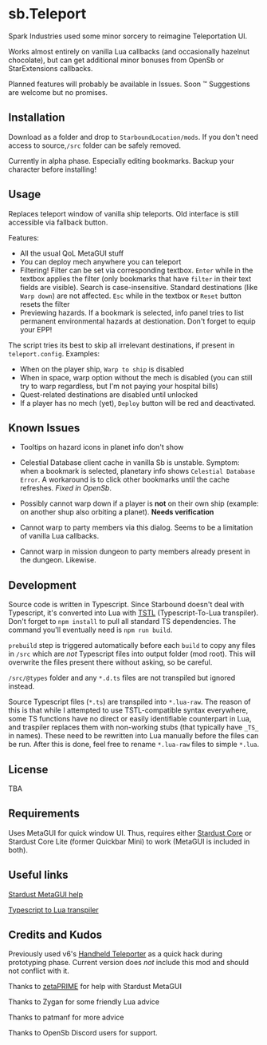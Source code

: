 # sb.Teleport

Spark Industries used some minor sorcery to reimagine Teleportation UI.

Works almost entirely on vanilla Lua callbacks (and occasionally hazelnut chocolate), but can get additional minor bonuses from OpenSb or StarExtensions callbacks.

Planned features will probably be available in Issues. Soon :tm: Suggestions are welcome but no promises.

## Installation

Download as a folder and drop to `StarboundLocation/mods`. If you don't need access to source,`/src` folder can be safely removed.

Currently in alpha phase. Especially editing bookmarks. Backup your character before installing!

## Usage

Replaces teleport window of vanilla ship teleports. Old interface is still accessible via fallback button.

Features:

- All the usual QoL MetaGUI stuff
- You can deploy mech anywhere you can teleport
- Filtering! Filter can be set via corresponding textbox. `Enter` while in the textbox applies the filter (only bookmarks that have `filter` in their text fields are visible). Search is case-insensitive. Standard destinations (like `Warp down`) are not affected. `Esc` while in the textbox or `Reset` button resets the filter
- Previewing hazards. If a bookmark is selected, info panel tries to list permanent environmental hazards at destionation. Don't forget to equip your EPP!

The script tries its best to skip all irrelevant destinations, if present in `teleport.config`. Examples:

- When on the player ship, `Warp to ship` is disabled
- When in space, warp option without the mech is disabled (you can still try to warp regardless, but I'm not paying your hospital bills)
- Quest-related destinations are disabled until unlocked
- If a player has no mech (yet), `Deploy` button will be red and deactivated.

## Known Issues

- Tooltips on hazard icons in planet info don't show
- Celestial Database client cache in vanilla Sb is unstable. Symptom: when a bookmark is selected, planetary info shows `Celestial Database Error`. A workaround is to click other bookmarks until the cache refreshes. *Fixed in OpenSb*.

- Possibly cannot warp down if a player is **not** on their own ship (example: on another shup also orbiting a planet). **Needs verification**
- Cannot warp to party members via this dialog. Seems to be a limitation of vanilla Lua callbacks.
- Cannot warp in mission dungeon to party members already present in the dungeon. Likewise.

## Development

Source code is written in Typescript. Since Starbound doesn't deal with Typescript, it's converted into Lua with [TSTL](https://typescripttolua.github.io/) (Typescript-To-Lua transpiler). Don't forget to `npm install` to pull all standard TS dependencies. The command you'll eventually need is `npm run build`.

`prebuild` step is triggered automatically before each `build` to copy any files in `/src` which are _not_ Typescript files into output folder (mod root). This will overwrite the files present there without asking, so be careful.

`/src/@types` folder and any `*.d.ts` files are not transpiled but ignored instead.

Source Typescript files (`*.ts`) are transpiled into `*.lua-raw`. The reason of this is that while I attempted to use TSTL-compatible syntax everywhere, some TS functions have no direct or easily identifiable counterpart in Lua, and traspiler replaces them with non-working stubs (that typically have `_TS_` in names). These need to be rewritten into Lua manually before the files can be run. After this is done, feel free to rename `*.lua-raw` files to simple `*.lua`.

## License

TBA

## Requirements

Uses MetaGUI for quick window UI. Thus, requires either [Stardust Core](https://github.com/zetaPRIME/sb.StardustSuite) or Stardust Core Lite (former Quickbar Mini) to work (MetaGUI is included in both).

## Useful links

[Stardust MetaGUI help](https://github.com/zetaPRIME/sb.StardustSuite/tree/master/StardustLib/sys/metagui)

[Typescript to Lua transpiler](https://typescripttolua.github.io/docs/getting-started)

## Credits and Kudos

Previously used v6's [Handheld Teleporter](https://steamcommunity.com/workshop/filedetails/?id=751199367) as a quick hack during prototyping phase. Current version does *not* include this mod and should not conflict with it.

Thanks to [zetaPRIME](https://github.com/zetaPRIME) for help with Stardust MetaGUI

Thanks to Zygan for some friendly Lua advice

Thanks to patmanf for more advice

Thanks to OpenSb Discord users for support.